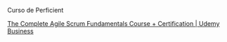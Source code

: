 Curso de Perficient

[The Complete Agile Scrum Fundamentals Course + Certification | Udemy Business](https://perficient.udemy.com/course/scrum-course-udemy/)

